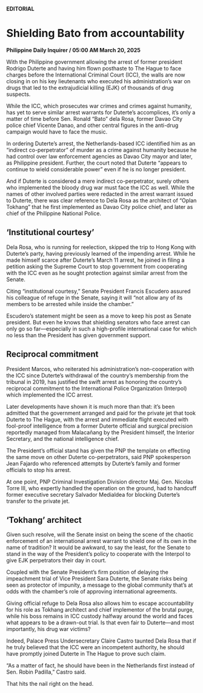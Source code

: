 **EDITORIAL**

# Shielding Bato from accountability

****Philippine Daily Inquirer / 05:00 AM March 20, 2025****







With the Philippine government allowing the arrest of former president Rodrigo Duterte and having him flown posthaste to The Hague to face charges before the International Criminal Court (ICC), the walls are now closing in on his key lieutenants who executed his administration’s war on drugs that led to the extrajudicial killing (EJK) of thousands of drug suspects.

While the ICC, which prosecutes war crimes and crimes against humanity, has yet to serve similar arrest warrants for Duterte’s accomplices, it’s only a matter of time before Sen. Ronald “Bato” dela Rosa, former Davao City police chief Vicente Danao, and other central figures in the anti-drug campaign would have to face the music.

In ordering Duterte’s arrest, the Netherlands-based ICC identified him as an “indirect co-perpetrator” of murder as a crime against humanity because he had control over law enforcement agencies as Davao City mayor and later, as Philippine president. Further, the court noted that Duterte “appears to continue to wield considerable power” even if he is no longer president.

And if Duterte is considered a mere indirect co-perpetrator, surely others who implemented the bloody drug war must face the ICC as well. While the names of other involved parties were redacted in the arrest warrant issued to Duterte, there was clear reference to Dela Rosa as the architect of “Oplan Tokhang” that he first implemented as Davao City police chief, and later as chief of the Philippine National Police.

## ‘Institutional courtesy’

Dela Rosa, who is running for reelection, skipped the trip to Hong Kong with Duterte’s party, having previously learned of the impending arrest. While he made himself scarce after Duterte’s March 11 arrest, he joined in filing a petition asking the Supreme Court to stop government from cooperating with the ICC even as he sought protection against similar arrest from the Senate.

Citing “institutional courtesy,” Senate President Francis Escudero assured his colleague of refuge in the Senate, saying it will “not allow any of its members to be arrested while inside the chamber.”

Escudero’s statement might be seen as a move to keep his post as Senate president. But even he knows that shielding senators who face arrest can only go so far—especially in such a high-profile international case for which no less than the President has given government support.

## Reciprocal commitment

President Marcos, who reiterated his administration’s non-cooperation with the ICC since Duterte’s withdrawal of the country’s membership from the tribunal in 2019, has justified the swift arrest as honoring the country’s reciprocal commitment to the International Police Organization (Interpol) which implemented the ICC arrest.

Later developments have shown it is much more than that: it’s been admitted that the government arranged and paid for the private jet that took Duterte to The Hague, with the arrest and immediate flight executed with fool-proof intelligence from a former Duterte official and surgical precision reportedly managed from Malacañang by the President himself, the Interior Secretary, and the national intelligence chief.

The President’s official stand has given the PNP the template on effecting the same move on other Duterte co-perpetrators, said PNP spokesperson Jean Fajardo who referenced attempts by Duterte’s family and former officials to stop his arrest.

At one point, PNP Criminal Investigation Division director Maj. Gen. Nicolas Torre III, who expertly handled the operation on the ground, had to handcuff former executive secretary Salvador Medialdea for blocking Duterte’s transfer to the private jet.

## ‘Tokhang’ architect

Given such resolve, will the Senate insist on being the scene of the chaotic enforcement of an international arrest warrant to shield one of its own in the name of tradition? It would be awkward, to say the least, for the Senate to stand in the way of the President’s policy to cooperate with the Interpol to give EJK perpetrators their day in court.

Coupled with the Senate President’s firm position of delaying the impeachment trial of Vice President Sara Duterte, the Senate risks being seen as protector of impunity, a message to the global community that’s at odds with the chamber’s role of approving international agreements.

Giving official refuge to Dela Rosa also allows him to escape accountability for his role as Tokhang architect and chief implementor of the brutal purge, while his boss remains in ICC custody halfway around the world and faces what appears to be a drawn-out trial. Is that even fair to Duterte—and most importantly, his drug war victims?

Indeed, Palace Press Undersecretary Claire Castro taunted Dela Rosa that if he truly believed that the ICC were an incompetent authority, he should have promptly joined Duterte in The Hague to prove such claim.

“As a matter of fact, he should have been in the Netherlands first instead of Sen. Robin Padilla,” Castro said.

That hits the nail right on the head.